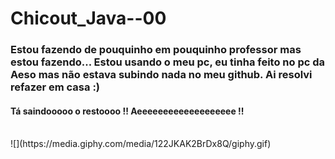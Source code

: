 # Chicout_Java--00
<h3>
Estou fazendo de pouquinho em pouquinho professor mas estou fazendo...
Estou usando o meu pc, eu tinha feito no pc da Aeso mas não estava subindo nada no meu github.
Ai resolvi refazer em casa :) 
</h3>


<h4>Tá saindooooo o restoooo !! Aeeeeeeeeeeeeeeeeeee !!</h4>
<br>
![](https://media.giphy.com/media/122JKAK2BrDx8Q/giphy.gif)


